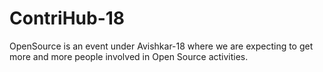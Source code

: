 # ContriHub-18
OpenSource is an event under Avishkar-18 where we are expecting to get more and more people involved in Open Source activities.
